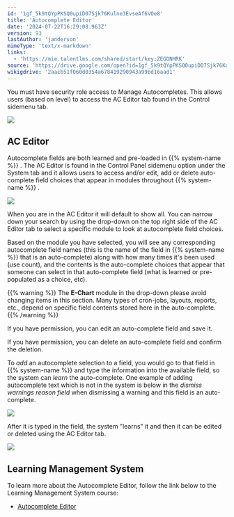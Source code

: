 ```yaml
---
id: '1gf_5k9tQYpPKSQ0upiD07Sjk76Kulne3EvseAf6VOe8'
title: 'Autocomplete Editor'
date: '2024-07-22T16:29:08.963Z'
version: 93
lastAuthor: 'janderson'
mimeType: 'text/x-markdown'
links:
  - 'https://mie.talentlms.com/shared/start/key:ZEGDNHRK'
source: 'https://drive.google.com/open?id=1gf_5k9tQYpPKSQ0upiD07Sjk76Kulne3EvseAf6VOe8'
wikigdrive: '2aacb51f060d0354a678419290943a99bd16aad1'
---
```

You must have security role access to Manage Autocompletes. This allows users (based on level) to access the AC Editor tab found in the Control sidemenu tab.

![](../autocomplete-editor.assets/0451eb3bf312f6305419e609b832bf6d.png)

## AC Editor

Autocomplete fields are both learned and pre-loaded in {{% system-name %}} . The AC Editor is found in the Control Panel sidemenu option under the System tab and it allows users to access and/or edit, add or delete auto-complete field choices that appear in modules throughout {{% system-name %}} .

![](../autocomplete-editor.assets/19545eca59bec6fb9080aa1be16cb5a6.png)

When you are in the AC Editor it will default to show all. You can narrow down your search by using the drop-down on the top right side of the AC Editor tab to select a specific module to look at autocomplete field choices.

Based on the module you have selected, you will see any corresponding autocomplete field names (this is the name of the field in {{% system-name %}} that is an auto-complete) along with how many times it's been used (use count), and the contents is the auto-complete choices that appear that someone can select in that auto-complete field (what is learned or pre-populated as a choice, etc).

{{% warning %}}
The **E-Chart** module in the drop-down please avoid changing items in this section. Many types of cron-jobs, layouts, reports, etc., depend on specific field contents stored here in the auto-complete.
{{% /warning %}}

If you have permission, you can edit an auto-complete field and save it.

If you have permission, you can delete an auto-complete field and confirm the deletion.

To *add* an autocomplete selection to a field, you would go to that field in {{% system-name %}} and type the information into the available field, so the system can *learn* the auto-complete. One example of adding autocomplete text which is not in the system is below in the *dismiss warnings* *reason field* when dismissing a warning and this field is an auto-complete.

![](../autocomplete-editor.assets/b02e2e097e9b0ff7e97fd11ca0400f0a.png)

After it is typed in the field, the system "learns" it and then it can be edited or deleted using the AC Editor tab.

![](../autocomplete-editor.assets/722c05a91f99fe779e33639a9a268ba8.png)

## Learning Management System

To learn more about the Autocomplete Editor, follow the link below to the Learning Management System course:

* [Autocomplete Editor](https://mie.talentlms.com/shared/start/key:ZEGDNHRK)
